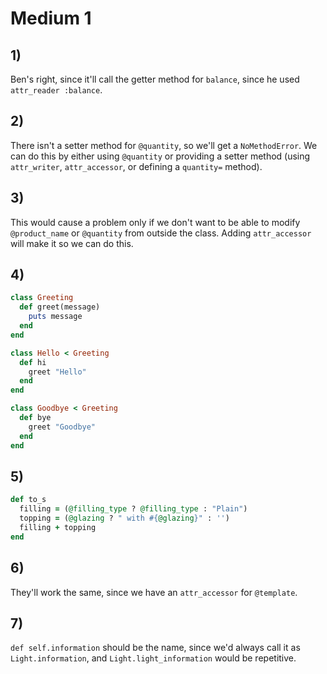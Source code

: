 # Medium 1

## 1)

Ben's right, since it'll call the getter method for `balance`, since he used `attr_reader :balance`.

## 2)

There isn't a setter method for `@quantity`, so we'll get a `NoMethodError`. We can do this by either using `@quantity` or providing a setter method (using `attr_writer`, `attr_accessor`, or defining a `quantity=` method).

## 3)

This would cause a problem only if we don't want to be able to modify `@product_name` or `@quantity` from outside the class. Adding `attr_accessor` will make it so we can do this.

## 4)

```ruby
class Greeting
  def greet(message)
    puts message
  end
end

class Hello < Greeting
  def hi
    greet "Hello"
  end
end

class Goodbye < Greeting
  def bye
    greet "Goodbye"
  end
end
```

## 5)

```ruby
def to_s
  filling = (@filling_type ? @filling_type : "Plain")
  topping = (@glazing ? " with #{@glazing}" : '')
  filling + topping
end
```

## 6)

They'll work the same, since we have an `attr_accessor` for `@template`.

## 7)

`def self.information` should be the name, since we'd always call it as `Light.information`, and `Light.light_information` would be repetitive.
